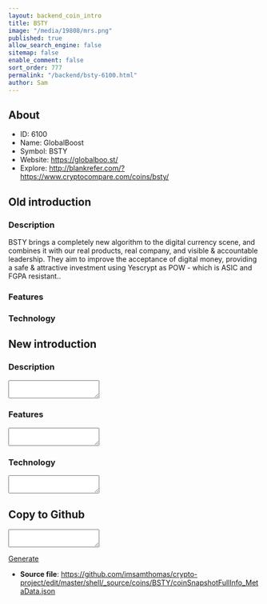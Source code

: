 ```yaml
---
layout: backend_coin_intro
title: BSTY
image: "/media/19808/mrs.png"
published: true
allow_search_engine: false
sitemap: false
enable_comment: false
sort_order: 777
permalink: "/backend/bsty-6100.html"
author: Sam
---
```


## About

- ID: 6100
- Name: GlobalBoost
- Symbol: BSTY
- Website: https://globalboo.st/
- Explore: http://blankrefer.com/?https://www.cryptocompare.com/coins/bsty/


## Old introduction

### Description

<p>BSTY brings a completely new algorithm to the digital currency scene, and combines it with our real products, real company, and visible &amp; accountable leadership. They aim to improve the acceptance of digital money, providing a safe &amp; attractive investment using Yescrypt as POW - which is ASIC and FGPA resistant..</p>

### Features


### Technology




## New introduction


### Description
<textarea id="meta_description" name="description"></textarea>

### Features
<textarea id="meta_features" name="features"></textarea>

### Technology
<textarea id="meta_technology" name="technology"></textarea>


## Copy to Github

<textarea id="coinsnapshotfullinfo_metadata"></textarea>

<a href="#gen" onclick="generateMetaDatJson()">Generate</a>

- **Source file**: <a href="https://github.com/imsamthomas/crypto-project/edit/master/shell/_source/coins/BSTY/coinSnapshotFullInfo_MetaData.json">https://github.com/imsamthomas/crypto-project/edit/master/shell/_source/coins/BSTY/coinSnapshotFullInfo_MetaData.json</a>

